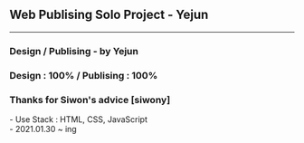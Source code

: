  ## Web Publising Solo Project - Yejun 
  ------------------------------------------------------
<h3> Design / Publising - by Yejun</h3>
<h3> Design : 100% / Publising : 100%</h3>
<h3> Thanks for Siwon's advice [siwony]</h3>
- Use Stack : HTML, CSS, JavaScript<br>
- 2021.01.30 ~ ing
